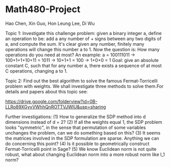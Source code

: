 Math480-Project
===============

Hao Chen, Xin Guo, Hon Leung Lee, Di Wu

Topic 1:
Investigate this challenge problem: given a binary integer a, define an operation to be: add a any number of + signs between any two digits of a, and compute the sum. It's clear given any number, finitely many operations will change this number a to 1. Now the question is: How many operations do you need at most? An example: a = 100111011 -> 100+1+1+10+11 = 1011 -> 10+1+1 = 100 -> 1+0+0 = 1 Goal: give an absolute constant C, such that for any number a, there exists a sequence of at most C operations, changing a to 1.

Topic 2: 
Find out the best algorithm to solve the famous Fermat-Torricelli problem with weights. We shall investigate three methods to solve them.For details and papers about this topic see: 

https://drive.google.com/folderview?id=0B-LLRo89XGyvVWhhQnROTTVJWlU&usp=sharing

Further investigations: 
(1) How to generalize the SDP method into d dimensions instead of d = 2? 
(2) If all the weights equal 1, the SDP problem looks "symmetric", in the sense that permutation of some variables unchanges the problem, can we do something based on this?
(3) It seems the matrices involved in the SDP formulation are sparse. Anything we can do concerning this point?
(4) Is it possible to geometrically construct Fermat-Torricelli point in Sage? 
(5) We know Euclidean norm is not quite robust, what about changing Euclidean norm into a more robust norm like l_1 norm?


